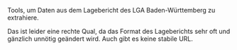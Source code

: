 Tools, um Daten aus dem Lagebericht des LGA Baden-Württemberg zu extrahiere.

Das ist leider eine rechte Qual, da das Format des Lageberichts sehr oft und
gänzlich unnötig geändert wird. Auch gibt es keine stabile URL.
